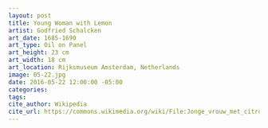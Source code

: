 ```yaml
---
layout: post
title: Young Woman with Lemon
artist: Godfried Schalcken
art_date: 1685-1690
art_type: Oil on Panel
art_height: 23 cm
art_width: 18 cm
art_location: Rijksmuseum Amsterdam, Netherlands
image: 05-22.jpg
date: 2016-05-22 12:00:00 -05:00
categories:
tags:
cite_author: Wikipedia
cite_url: https://commons.wikimedia.org/wiki/File:Jonge_vrouw_met_citroen_Rijksmuseum_SK-A-2339.jpeg
---
```

